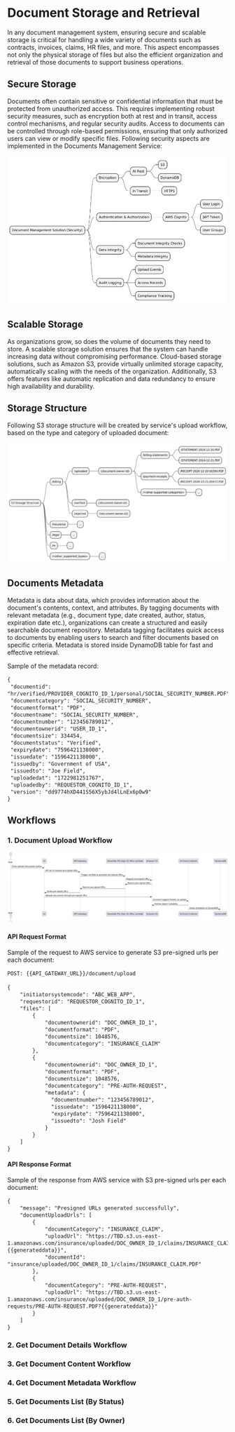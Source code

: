 # Document Storage and Retrieval

In any document management system, ensuring secure and scalable storage is critical for handling a wide variety of documents such as contracts, invoices, claims, HR files, and more. This aspect encompasses not only the physical storage of files but also the efficient organization and retrieval of those documents to support business operations.

## Secure Storage

Documents often contain sensitive or confidential information that must be protected from unauthorized access. This requires implementing robust security measures, such as encryption both at rest and in transit, access control mechanisms, and regular security audits. Access to documents can be controlled through role-based permissions, ensuring that only authorized users can view or modify specific files. Following security aspects are implemented in the Documents Management Service:

![PlantUML Diagram](https://github.com/daria-serkova/aws-cdk/blob/main/documents-services/documents-management-solution/architecture/documents-storage-and-retrieval/security-view/security-elements.png)


## Scalable Storage

As organizations grow, so does the volume of documents they need to store. A scalable storage solution ensures that the system can handle increasing data without compromising performance. Cloud-based storage solutions, such as Amazon S3, provide virtually unlimited storage capacity, automatically scaling with the needs of the organization. Additionally, S3 offers features like automatic replication and data redundancy to ensure high availability and durability.

## Storage Structure

Following S3 storage structure will be created by service's upload workflow, based on the type and category of uploaded document:

![PlantUML Diagram](https://github.com/daria-serkova/aws-cdk/blob/main/documents-services/documents-management-solution/architecture/documents-storage-and-retrieval/organization-view/s3-structure.png)

## Documents Metadata

Metadata is data about data, which provides information about the document's contents, context, and attributes. By tagging documents with relevant metadata (e.g., document type, date created, author, status, expiration date etc.), organizations can create a structured and easily searchable document repository. Metadata tagging facilitates quick access to documents by enabling users to search and filter documents based on specific criteria. Metadata is stored inside DynamoDB table for fast and effective retrieval.

Sample of the metadata record:

```
{
 "documentid": "hr/verified/PROVIDER_COGNITO_ID_1/personal/SOCIAL_SECURITY_NUMBER.PDF",
 "documentcategory": "SOCIAL_SECURITY_NUMBER",
 "documentformat": "PDF",
 "documentname": "SOCIAL_SECURITY_NUMBER",
 "documentnumber": "123456789012",
 "documentownerid": "USER_ID_1",
 "documentsize": 334454,
 "documentstatus": "Verified",
 "expirydate": "7596421138000",
 "issuedate": "1596421138000",
 "issuedby": "Government of USA",
 "issuedto": "Joe Field",
 "uploadedat": "1722981251767",
 "uploadedby": "REQUESTOR_COGNITO_ID_1",
 "version": "dd9774hXD441S56X5ybJd4lLnEx6p0w9"
}
```


## Workflows

### 1. Document Upload Workflow

![PlantUML Diagram](https://github.com/daria-serkova/aws-cdk/blob/main/documents-services/documents-management-solution/architecture/documents-storage-and-retrieval/upload-workflow.png)

#### API Request Format
Sample of the request to AWS service to generate S3 pre-signed urls per each document:

```
POST: {{API_GATEWAY_URL}}/document/upload

{
    "initiatorsystemcode": "ABC_WEB_APP",
    "requestorid": "REQUESTOR_COGNITO_ID_1",
    "files": [
        {
            "documentownerid": "DOC_OWNER_ID_1",
            "documentformat": "PDF",
            "documentsize": 1048576,
            "documentcategory": "INSURANCE_CLAIM"
        },
        {
            "documentownerid": "DOC_OWNER_ID_1",
            "documentformat": "PDF",
            "documentsize": 1048576,
            "documentcategory": "PRE-AUTH-REQUEST",
            "metadata": {
              "documentnumber": "123456789012",
              "issuedate": "1596421138000",
              "expirydate": "7596421138000",
              "issuedto": "Josh Field"
            }
        }
    ]
}

```
#### API Response Format
Sample of the response from AWS service with S3 pre-signed urls per each document:
```
{
    "message": "Presigned URLs generated successfully",
    "documentUploadUrls": [
        {
            "documentCategory": "INSURANCE_CLAIM",
            "uploadUrl": "https://TBD.s3.us-east-1.amazonaws.com/insurance/uploaded/DOC_OWNER_ID_1/claims/INSURANCE_CLAIM.PDF?{{generateddata}}",
            "documentId": "insurance/uploaded/DOC_OWNER_ID_1/claims/INSURANCE_CLAIM.PDF"
        },
        {
            "documentCategory": "PRE-AUTH-REQUEST",
            "uploadUrl": "https://TBD.s3.us-east-1.amazonaws.com/insurance/uploaded/DOC_OWNER_ID_1/pre-auth-requests/PRE-AUTH-REQUEST.PDF?{{generateddata}}"
        }
    ]
}
```

### 2. Get Document Details Workflow

### 3. Get Document Content Workflow

### 4. Get Document Metadata Workflow

### 5. Get Documents List (By Status)

### 6. Get Documents List (By Owner)